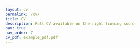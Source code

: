 ```yaml
---
layout: cv
permalink: /cv/
title: CV
description: Full CV available on the right (coming soon)
nav: true
nav_order: 7
cv_pdf: example_pdf.pdf
---
```

